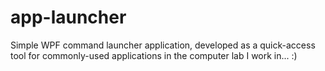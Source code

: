 app-launcher
============

Simple WPF command launcher application, developed as a quick-access tool for commonly-used applications in the computer lab I work in... :)